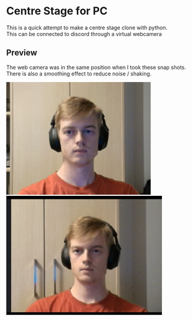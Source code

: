 #  Centre Stage for PC
This is a quick attempt to make a centre stage clone with python.  
This can be connected to discord through a virtual webcamera

## Preview
The web camera was in the same position when I took these snap shots.
There is also a smoothing effect to reduce noise / shaking.

![1](https://github.com/John-Moore-UOA/Center-Stage-PC/blob/main/Screenshot%202025-03-11%20211855.png)
![2](https://github.com/John-Moore-UOA/Center-Stage-PC/blob/main/Screenshot%202025-03-11%20211930.png)
